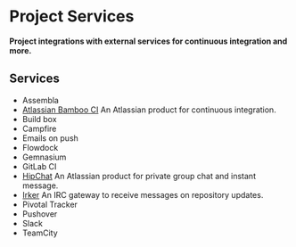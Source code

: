 # Project Services
 
__Project integrations with external services for continuous integration and more.__

## Services

- Assembla
- [Atlassian Bamboo CI](bamboo.md) An Atlassian product for continuous integration.
- Build box
- Campfire
- Emails on push
- Flowdock
- Gemnasium
- GitLab CI
- [HipChat](hipchat.md) An Atlassian product for private group chat and instant message.
- [Irker](irker.md) An IRC gateway to receive messages on repository updates.
- Pivotal Tracker
- Pushover
- Slack
- TeamCity
